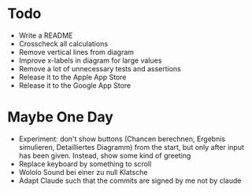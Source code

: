 # Todo
* Write a README
* Crosscheck all calculations
* Remove vertical lines from diagram
* Improve x-labels in diagram for large values
* Remove a lot of unnecessary tests and assertions
* Release it to the Apple App Store
* Release it to the Google App Store


# Maybe One Day
* Experiment: don't show buttons (Chancen berechnen, Ergebnis simulieren, Detailliertes Diagramm) from the start, but
  only after input has been given. Instead, show some kind of greeting
* Replace keyboard by something to scroll
* Wololo Sound bei einer zu null Klatsche
* Adapt Claude such that the commits are signed by me not by claude
